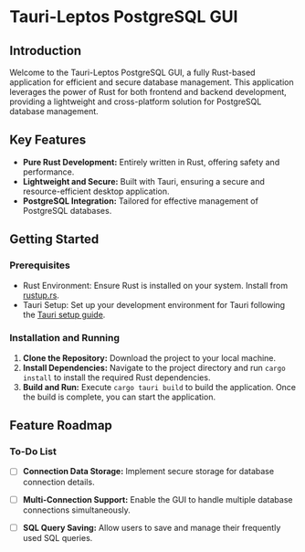 # Tauri-Leptos PostgreSQL GUI

## Introduction

Welcome to the Tauri-Leptos PostgreSQL GUI, a fully Rust-based application for efficient and secure database management. This application leverages the power of Rust for both frontend and backend development, providing a lightweight and cross-platform solution for PostgreSQL database management.

## Key Features

- **Pure Rust Development:** Entirely written in Rust, offering safety and performance.
- **Lightweight and Secure:** Built with Tauri, ensuring a secure and resource-efficient desktop application.
- **PostgreSQL Integration:** Tailored for effective management of PostgreSQL databases.

## Getting Started

### Prerequisites

- Rust Environment: Ensure Rust is installed on your system. Install from [rustup.rs](https://rustup.rs/).
- Tauri Setup: Set up your development environment for Tauri following the [Tauri setup guide](https://tauri.studio/en/docs/getting-started/intro).

### Installation and Running

1. **Clone the Repository:** Download the project to your local machine.
2. **Install Dependencies:** Navigate to the project directory and run `cargo install` to install the required Rust dependencies.
3. **Build and Run:** Execute `cargo tauri build` to build the application. Once the build is complete, you can start the application.

## Feature Roadmap

### To-Do List

- [ ] **Connection Data Storage:** Implement secure storage for database connection details.
- [ ] **Multi-Connection Support:** Enable the GUI to handle multiple database connections simultaneously.
- [ ] **SQL Query Saving:** Allow users to save and manage their frequently used SQL queries.

